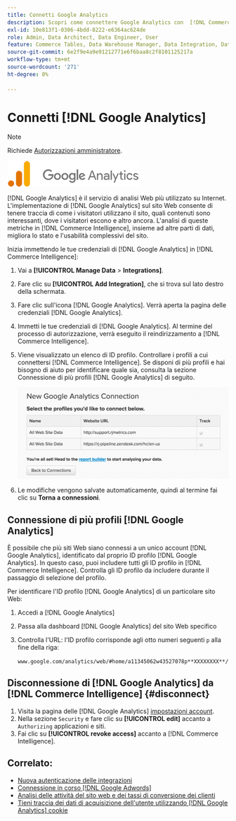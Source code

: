 ```yaml
---
title: Connetti Google Analytics
description: Scopri come connettere Google Analytics con  [!DNL Commerce Intelligence].
exl-id: 10e813f1-0306-4bdd-8222-e6364ac624de
role: Admin, Data Architect, Data Engineer, User
feature: Commerce Tables, Data Warehouse Manager, Data Integration, Data Import/Export
source-git-commit: 6e2f9e4a9e91212771e6f6baa8c2f8101125217a
workflow-type: tm+mt
source-wordcount: '271'
ht-degree: 0%

---
```


# Connetti [!DNL Google Analytics]

>[!NOTE]
>
>Richiede [Autorizzazioni amministratore](../../../administrator/user-management/user-management.md).

![](../../../assets/google-analytics-logo.png)

[!DNL Google Analytics] è il servizio di analisi Web più utilizzato su Internet. L&#39;implementazione di [!DNL Google Analytics] sul sito Web consente di tenere traccia di come i visitatori utilizzano il sito, quali contenuti sono interessanti, dove i visitatori escono e altro ancora. L&#39;analisi di queste metriche in [!DNL Commerce Intelligence], insieme ad altre parti di dati, migliora lo stato e l&#39;usabilità complessivi del sito.

Inizia immettendo le tue credenziali di [!DNL Google Analytics] in [!DNL Commerce Intelligence]:

1. Vai a **[!UICONTROL Manage Data** > **Integrations]**.

1. Fare clic su **[!UICONTROL Add Integration]**, che si trova sul lato destro della schermata.

1. Fare clic sull&#39;icona [!DNL Google Analytics]. Verrà aperta la pagina delle credenziali [!DNL Google Analytics].

1. Immetti le tue credenziali di [!DNL Google Analytics]. Al termine del processo di autorizzazione, verrà eseguito il reindirizzamento a [!DNL Commerce Intelligence].

1. Viene visualizzato un elenco di ID profilo. Controllare i profili a cui connettersi [!DNL Commerce Intelligence]. Se disponi di più profili e hai bisogno di aiuto per identificare quale sia, consulta la sezione Connessione di più profili [!DNL Google Analytics] di seguito.

   ![](../../../assets/list-profile-id.png)<!--{: width="600px"}-->

1. Le modifiche vengono salvate automaticamente, quindi al termine fai clic su **Torna a connessioni**.

## Connessione di più profili [!DNL Google Analytics]

È possibile che più siti Web siano connessi a un unico account [!DNL Google Analytics], identificato dal proprio ID profilo [!DNL Google Analytics]. In questo caso, puoi includere tutti gli ID profilo in [!DNL Commerce Intelligence]. Controlla gli ID profilo da includere durante il passaggio di selezione del profilo.

Per identificare l&#39;ID profilo [!DNL Google Analytics] di un particolare sito Web:

1. Accedi a [!DNL Google Analytics]
1. Passa alla dashboard [!DNL Google Analytics] del sito Web specifico
1. Controlla l&#39;URL: l&#39;ID profilo corrisponde agli otto numeri seguenti `p` alla fine della riga:

   `www.google.com/analytics/web/#home/a11345062w43527078p**XXXXXXXX**/`

## Disconnessione di [!DNL Google Analytics] da [!DNL Commerce Intelligence] {#disconnect}

1. Visita la pagina delle [!DNL Google Analytics] [impostazioni account](https://accounts.google.com/).
1. Nella sezione `Security` e fare clic su **[!UICONTROL edit]** accanto a `Authorizing` applicazioni e siti.
1. Fai clic su **[!UICONTROL revoke access]** accanto a [!DNL Commerce Intelligence].

## Correlato:

* [Nuova autenticazione delle integrazioni](https://experienceleague.adobe.com/docs/commerce-knowledge-base/kb/how-to/mbi-reauthenticating-integrations.html)
* [Connessione in corso  [!DNL Google Adwords]](../integrations/google-adwords.md)
* [Analisi delle attività del sito web e dei tassi di conversione dei clienti](../../analysis/web-act-cust-conversion.md)
* [Tieni traccia dei dati di acquisizione dell&#39;utente utilizzando  [!DNL Google Analytics] cookie](../../analysis/google-track-user-acq.md)
